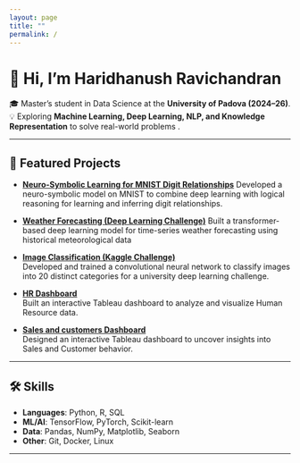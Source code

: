 ```yaml
---
layout: page
title: ""
permalink: /
---
```


# 👋 Hi, I’m Haridhanush Ravichandran  

🎓 Master’s student in Data Science at the **University of Padova (2024–26)**.  
💡 Exploring **Machine Learning, Deep Learning, NLP, and Knowledge Representation** to solve real-world problems .  

---

## 🚀 Featured Projects  
- **[Neuro-Symbolic Learning for MNIST Digit Relationships](projects/nesy)**
  Developed a neuro-symbolic model on MNIST to combine deep learning with logical reasoning for learning and inferring digit relationships.

- **[Weather Forecasting (Deep Learning Challenge)](projects/weather-forecast)**
  Built a transformer-based deep learning model for time-series weather forecasting using historical meteorological data
  
- **[Image Classification (Kaggle Challenge)](projects/cnn-classification)**  
  Developed and trained a convolutional neural network to classify images into 20 distinct categories for a university deep learning challenge.  

- **[HR Dashboard](projects/hr-dashboard)**  
  Built an interactive Tableau dashboard to analyze and visualize Human Resource data.

- **[Sales and customers Dashboard](projects/sales-dashboard)**  
  Designed an interactive Tableau dashboard to uncover insights into Sales and Customer behavior. 

---

## 🛠 Skills  

- **Languages**: Python, R, SQL  
- **ML/AI**: TensorFlow, PyTorch, Scikit-learn  
- **Data**: Pandas, NumPy, Matplotlib, Seaborn  
- **Other**: Git, Docker, Linux  

---
